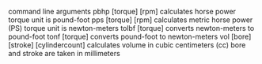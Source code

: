 command line arguments
pbhp [torque] [rpm] calculates horse power torque unit is pound-foot
pps [torque] [rpm] calculates metric horse power (PS) torque unit is newton-meters
tolbf [torque] converts newton-meters to pound-foot
tonf [torque] converts pound-foot to  newton-meters
vol [bore] [stroke] [cylindercount] calculates volume in cubic centimeters (cc)  bore and stroke are taken in millimeters